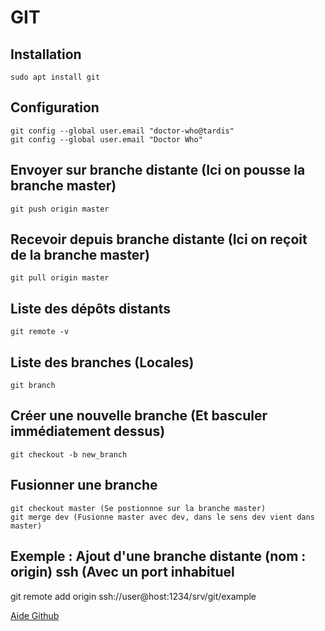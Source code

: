 # GIT
## Installation
    sudo apt install git

## Configuration
    git config --global user.email "doctor-who@tardis"
    git config --global user.email "Doctor Who"

## Envoyer sur branche distante (Ici on pousse la branche master)
    git push origin master

## Recevoir depuis branche distante (Ici on reçoit de la branche master)
    git pull origin master

## Liste des dépôts distants
    git remote -v

## Liste des branches (Locales)
    git branch

## Créer une nouvelle branche (Et basculer immédiatement dessus)
    git checkout -b new_branch

## Fusionner une branche
    git checkout master (Se postionnne sur la branche master)
    git merge dev (Fusionne master avec dev, dans le sens dev vient dans master)

## Exemple : Ajout d'une branche distante (nom : origin) ssh (Avec un port inhabituel
   git remote add origin ssh://user@host:1234/srv/git/example

[Aide Github](https://help.github.com/categories/ssh/)
    
